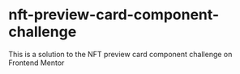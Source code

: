 # nft-preview-card-component-challenge
This is a solution to the NFT preview card component challenge on Frontend Mentor

